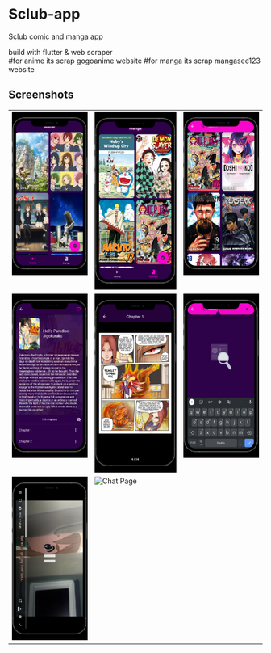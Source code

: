 # Sclub-app
Sclub comic and manga app

build with flutter & web scraper <br>
#for anime its scrap gogoanime website
#for manga its scrap mangasee123 website


## Screenshots

<table>
<!--   <tr>
    <td>Welcome Page</td>
     <td>Login Page</td>
     <td>Sign Up Page</td>
     
  </tr> -->
  <tr>
    <td valign="top"><img src="screenshots/1.jpeg" width="250" alt="Welcome Page"></td>
    <td valign="top"><img src="screenshots/2.jpeg" width="250" alt="Login Page"></td>
    <td valign="top"><img src="screenshots/3.jpeg" width="250" alt="Sign Up Page"></td>
  </tr>
<!--   <tr>
    <td>Personality Page</td>
    <td>Lifestyle Page</td>
    <td>Home Page</td>
  </tr> -->
  <tr>
    <td valign="top"><img src="screenshots/4.jpeg" width="250" alt="Personality Page"></td>
    <td valign="top"><img src="screenshots/5.jpeg" width="250" alt="Lifestyle Page"></td>
    <td valign="top"><img src="screenshots/6.jpeg" width="250" alt="Home Page"></td>
  </tr>
<!--   <tr>
    <td>Finding Matches Page</td>
     <td>Chat Page</td>
  </tr> -->
  <tr>
    <td valign="top"><img src="screenshots/7.jpeg" width="250" alt="Finding Matches Page"></td>
    <td valign="top"><img src="screenshots/8.jpeg" width="250" alt="Chat Page"></td>
  </tr>
 </table>
